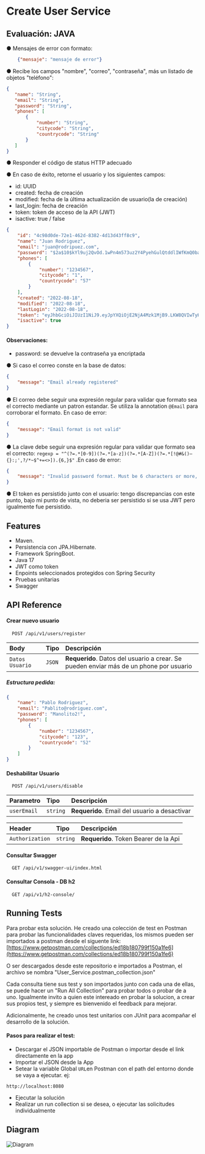 # Create User Service

## Evaluación: JAVA
● Mensajes de error con formato:
```JSON
    {"mensaje": "mensaje de error"}
```

● Recibe los campos "nombre", "correo", "contraseña", más un listado de objetos "teléfono":
 ```JSON
{
    "name": "String",
    "email": "String",
    "password": "String",
    "phones": [
        {
            "number": "String",
            "citycode": "String",
            "countrycode": "String"
        }
    ]
}
```

● Responder el código de status HTTP adecuado

● En caso de éxito, retorne el usuario y los siguientes campos:

* id: UUID
* created: fecha de creación
* modified: fecha de la última actualización de usuario(la de creación)
* last_login: fecha de creación
* token: token de acceso de la API (JWT)
* isactive: true / false

```JSON
{
    "id": "4c98d0de-72e1-462d-8382-4d13d43ff8c9",
    "name": "Juan Rodriguez",
    "email": "juan@rodripuez.com",
    "password": "$2a$10$kYl9uj2QvOd.1wPn4m573uz2Y4PyehGulQtddlIWfKmQ0baEAws3G",
    "phones": [
        {
            "number": "1234567",
            "citycode": "1",
            "countrycode": "57"
        }
    ],
    "created": "2022-08-18",
    "modified": "2022-08-18",
    "lastLogin": "2022-08-18",
    "token": "eyJhbGciOiJIUzI1NiJ9.eyJpYXQiOjE2NjA4Mzk1MjB9.LKW8QVIwTyHK_t_OKKNTosZL6dtghTXu7B8yWcDoZQg",
    "isactive": true
}
```
#### Observaciones:
* password: se devuelve la contraseña ya encriptada



● Si caso el correo conste en la base de datos:
```JSON
{
    "message": "Email already registered"
}
```
● El correo debe seguir una expresión regular para validar que formato sea el correcto mediante un patron estandar.
Se utiliza la annotation `@Email` para corroborar el formato. En caso de error:

```JSON
{
    "message": "Email format is not valid"
}
```
● La clave debe seguir una expresión regular para validar que formato sea el correcto:
`regexp = "^(?=.*[0-9])(?=.*[a-z])(?=.*[A-Z])(?=.*[!@#&()–{}:;',?/*~$^+=<>]).{6,}$"`
.En caso de error:
```JSON
{
    "message": "Invalid password format. Must be 6 characters or more, 1 uppercase, 1 lowercase, 1 number, 1 special character"
}
```


● El token es persistido junto con el usuario:
tengo discrepancias con este punto, bajo mi punto de vista, no deberia ser persistido si se usa JWT pero igualmente fue persistido.




## Features

- Maven.
- Persistencia con JPA.Hibernate.
- Framework SpringBoot.
- Java 17
- JWT como token
- Enpoints seleccionados protegidos con Spring Security
- Pruebas unitarias
- Swagger


## API Reference

#### Crear nuevo usuario

```http
  POST /api/v1/users/register
```

| Body | Tipo     | Descripción                |
| :-------- | :------- | :------------------------- |
| `Datos Usuario` | `JSON` | **Requerido**. Datos del usuario a crear. Se pueden enviar más de un phone por usuario |


##### Estructura pedida:
```JSON
{
    "name": "Pablo Rodriguez",
    "email": "Pablito@rodriguez.com",
    "password": "Manolito2!",
    "phones": [
        {
            "number": "1234567",
            "citycode": "123",
            "countrycode": "52"
        }
    ]
}
```

#### Deshabilitar Usuario

```http
  POST /api/v1/users/disable
```

| Parametro | Tipo     | Descripción                       |
| :-------- | :------- | :-------------------------------- |
| `userEmail`| `string` | **Requerido**. Email del usuario a desactivar |

| Header | Tipo     | Descripción                       |
| :-------- | :------- | :-------------------------------- |
| `Authorization`      | `string` | **Requerido**. Token Bearer de la Api |


#### Consultar Swagger

```http
  GET /api/v1/swagger-ui/index.html
```

#### Consultar Consola - DB h2

```http
  GET /api/v1/h2-console/ 
```
## Running Tests

Para probar esta solución. He creado una colección de test en Postman para probar las funcionalidades claves requeridas, los mismos pueden ser importados a postman desde el siguente link:
[https://www.getpostman.com/collections/ed18b180799f150a1fe6](https://www.getpostman.com/collections/ed18b180799f150a1fe6)

O ser descargados desde este repositorio e importados a Postman, el archivo se nombra "User_Service.postman_collection.json"


Cada consulta tiene sus test y son importados junto con cada una de ellas, se puede hacer un "Run All Collection" para probar todos o probar de a uno.
Igualmente invito a quien este intereado en probar la solucion, a crear sus propios test, y siempre es bienvenido el feedback para mejorar.

Adicionalmente, he creado unos test unitarios con JUnit para acompañar el desarrollo de la solución.
#### Pasos para realizar el test:
- Descargar el JSON importable de Postman o importar desde el link directamente en la app
- Importar el JSON desde la App
- Setear la variable Global `URL`en Postman con el path del entorno donde se vaya a ejecutar.
  ej:
```http
http://localhost:8080
```
- Ejecutar la solución
- Realizar un run collection si se desea, o ejecutar las solicitudes individualmente

## Diagram

![Diagram](https://drive.google.com/uc?export=view&id=1FNXYdfNHhMlonaWtnpEuHpgAmd0V9EGI)
